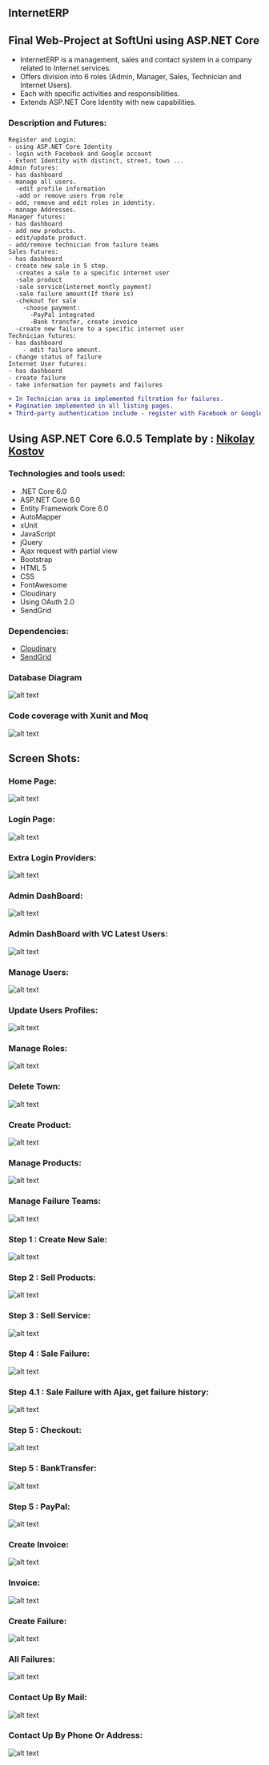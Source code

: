 ## InternetERP
## Final Web-Project at SoftUni using ASP.NET Core


* InternetERP is a management, sales and contact system in a company related to Internet services.
* Offers division into 6 roles (Admin, Manager, Sales, Technician and Internet Users). 
* Each with specific activities and responsibilities. 
* Extends ASP.NET Core Identity with new capabilities.

### Description and Futures:
	Register and Login:
    - using ASP.NET Core Identity
    - login with Facebook and Google account 
    - Extent Identity with distinct, street, town ...
	Admin futures:
    - has dashboard
    - manage all users.
      -edit profile information
      -add or remove users from role
    - add, remove and edit roles in identity.
    - manage Addresses.
	Manager futures:
    - has dashboard
    - add new products.
    - edit/update product.
    - add/remove technician from failure teams
	Sales futures:
    - has dashboard
    - create new sale in 5 step.
      -creates a sale to a specific internet user
      -sale product
      -sale service(internet montly payment)
      -sale failure amount(If there is)
      -chekout for sale
        -choose payment:
          -PayPal integrated
          -Bank transfer, create invoice
      -create new failure to a specific internet user    
	Technician futures:
    - has dashboard
		- edit failure amount.
    - change status of failure
	Internet User futures:
    - has dashboard
    - create failure
    - take information for paymets and failures
   

```diff
+ In Technician area is implemented filtration for failures. 
+ Pagination implemented in all listing pages.
+ Third-party authentication include - register with Facebook or Google account.
```
## Using ASP.NET Core 6.0.5 Template by : [Nikolay Kostov](https://github.com/NikolayIT)

### Technologies and tools used:
* .NET Core 6.0
* ASP.NET Core 6.0
* Entity Framework Core 6.0
* AutoMapper
* xUnit
* JavaScript
* jQuery
* Ajax request with partial view
* Bootstrap
* HTML 5
* CSS
* FontAwesome
* Cloudinary
* Using OAuth 2.0
* SendGrid

### Dependencies:
* [Cloudinary](https://www.cloudinary.com/)
* [SendGrid](https://www.sendgrid.com/)


### Database Diagram
![alt text](https://res.cloudinary.com/dqzm8tfvg/image/upload/v1671263618/DatabaseDiagrams_xfua0h.jpg)

### Code coverage with Xunit and Moq
![alt text](https://res.cloudinary.com/dqzm8tfvg/image/upload/v1671003907/Code_coverege_2022-12-14_09_bsmjg6.png)


## Screen Shots:

### Home Page:
![alt text](https://res.cloudinary.com/dqzm8tfvg/image/upload/v1670275196/home-page-internetERP_hp5zjo.jpg)

### Login Page:
![alt text](https://res.cloudinary.com/dqzm8tfvg/image/upload/v1670275518/Login_qacacc.jpg)

### Extra Login Providers:
![alt text](https://res.cloudinary.com/dqzm8tfvg/image/upload/v1670767966/ExtraLoginProviders_zimkr5.jpg)

### Admin DashBoard:
![alt text](https://res.cloudinary.com/dqzm8tfvg/image/upload/v1670767966/AdminDashBoard_npyysw.jpg)

### Admin DashBoard with VC Latest Users:
![alt text](https://res.cloudinary.com/dqzm8tfvg/image/upload/v1671112127/AdminDashBoardVCLatestUsers_nulicm.jpg)

### Manage Users:
![alt text](https://res.cloudinary.com/dqzm8tfvg/image/upload/v1670767966/ManageUsers_dwyhpo.jpg)

### Update Users Profiles:
![alt text](https://res.cloudinary.com/dqzm8tfvg/image/upload/v1670767966/UpdateUsersProfile_lat8ve.jpg)

### Manage Roles:
![alt text](https://res.cloudinary.com/dqzm8tfvg/image/upload/v1670767966/ManageRoles_yi0unn.jpg)

### Delete Town:
![alt text](https://res.cloudinary.com/dqzm8tfvg/image/upload/v1670767966/DeleteTown_kenufm.jpg)

### Create Product:
![alt text](https://res.cloudinary.com/dqzm8tfvg/image/upload/v1670767966/ManagerCreateProduct_yqmznp.jpg)

### Manage Products:
![alt text](https://res.cloudinary.com/dqzm8tfvg/image/upload/v1670767966/ManageProducts_gercho.jpg)

### Manage Failure Teams:
![alt text](https://res.cloudinary.com/dqzm8tfvg/image/upload/v1670767966/ManageFailureTeams_hwlted.jpg)

### Step 1 : Create New Sale:
![alt text](https://res.cloudinary.com/dqzm8tfvg/image/upload/v1670767965/CreateNewSale_kav6zz.jpg)

### Step 2 : Sell Products:
![alt text](https://res.cloudinary.com/dqzm8tfvg/image/upload/v1670767965/Step2SellingProducts_zq472m.jpg)

### Step 3 : Sell Service:
![alt text](https://res.cloudinary.com/dqzm8tfvg/image/upload/v1670767965/SellService_awsawp.jpg)

### Step 4 : Sale Failure:
![alt text](https://res.cloudinary.com/dqzm8tfvg/image/upload/v1670767965/SaleFailure_viaail.jpg)

### Step 4.1 : Sale Failure with Ajax, get failure history:
![alt text](https://res.cloudinary.com/dqzm8tfvg/image/upload/v1671100815/SaleFailureWithAjax_um34sv.jpg)

### Step 5 : Checkout:
![alt text](https://res.cloudinary.com/dqzm8tfvg/image/upload/v1670767965/Checkout_ok1ms8.jpg)

### Step 5 : BankTransfer:
![alt text](https://res.cloudinary.com/dqzm8tfvg/image/upload/v1670767965/BankTransfer_tfltoo.jpg)

### Step 5 : PayPal:
![alt text](https://res.cloudinary.com/dqzm8tfvg/image/upload/v1670767965/PayPal_sdjp5k.jpg)

### Create Invoice:
![alt text](https://res.cloudinary.com/dqzm8tfvg/image/upload/v1670767965/CreateInvoice_rbf34i.jpg)

### Invoice:
![alt text](https://res.cloudinary.com/dqzm8tfvg/image/upload/v1670767965/Invoice_ewpeyp.jpg)

### Create Failure:
![alt text](https://res.cloudinary.com/dqzm8tfvg/image/upload/v1670769223/CreateFailure_a6i4x5.jpg)

### All Failures:
![alt text](https://res.cloudinary.com/dqzm8tfvg/image/upload/v1670770599/AllFailures_cse4ti.jpg)

### Contact Up By Mail:
![alt text](https://res.cloudinary.com/dqzm8tfvg/image/upload/v1670769747/ContactUpByMail_budd3m.jpg)

### Contact Up By Phone Or Address:
![alt text](https://res.cloudinary.com/dqzm8tfvg/image/upload/v1670769662/ContactUpByPhoneOrAddress_pmdnrd.jpg)





